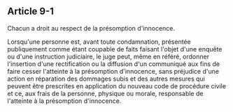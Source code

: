 Article 9-1
----
Chacun a droit au respect de la présomption d'innocence.

Lorsqu'une personne est, avant toute condamnation, présentée publiquement comme
étant coupable de faits faisant l'objet d'une enquête ou d'une instruction
judiciaire, le juge peut, même en référé, ordonner l'insertion d'une
rectification ou la diffusion d'un communiqué aux fins de faire cesser
l'atteinte à la présomption d'innocence, sans préjudice d'une action en
réparation des dommages subis et des autres mesures qui peuvent être prescrites
en application du nouveau code de procédure civile et ce, aux frais de la
personne, physique ou morale, responsable de l'atteinte à la présomption
d'innocence.
